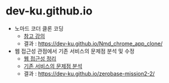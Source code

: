 # dev-ku.github.io

- 노마드 코더 클론 코딩
  - <a href="https://nomadcoders.co/javascript-for-beginners">참고 강의</a>
  - 결과 : https://dev-ku.github.io/Nmd_chrome_app_clone/
- 웹 접근성 관점에서 기존 서비스의 문제점 분석 및 수정
  - <a href="https://dev-ku.tistory.com/category/FrontEnd/%EC%9B%B9%20%EC%A0%91%EA%B7%BC%EC%84%B1%2C%20%EC%9B%B9%20%ED%91%9C%EC%A4%80">웹 접근성 정리</a>
  - <a href="https://github.com/dev-ku/TIL-FrontEnd/tree/main/%EB%AF%B8%EC%85%98/%EB%AF%B8%EC%85%982-2.%20HTML:CSS%20%EA%B0%9C%EC%9D%B8%EA%B3%BC%EC%A0%9C">기존 서비스의 문제점 분석</a>
  - 결과 : https://dev-ku.github.io/zerobase-mission2-2/
